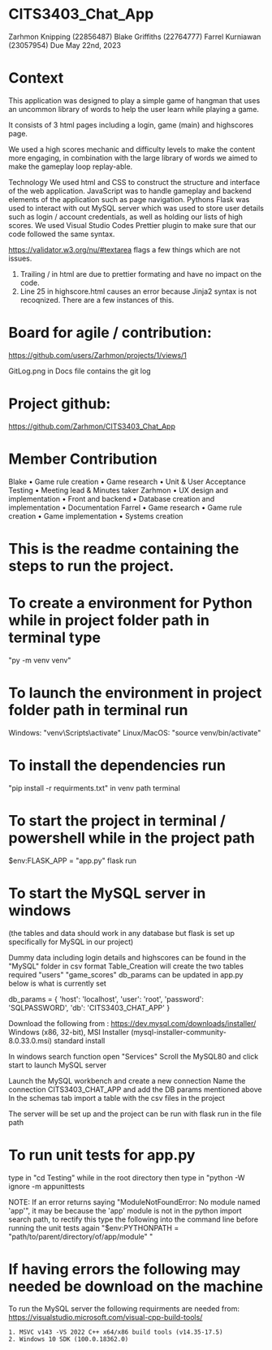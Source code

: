 # CITS3403_Chat_App

Zarhmon Knipping (22856487)
Blake Griffiths (22764777)
Farrel Kurniawan (23057954)
Due May 22nd, 2023

# Context

This application was designed to play a simple game of hangman that uses an uncommon library of words
to help the user learn while playing a game.

It consists of 3 html pages including a login, game (main) and highscores page.

We used a high scores mechanic and difficulty levels to make the content more engaging,
in combination with the large library of words we aimed to make the gameplay loop replay-able.

Technology
We used html and CSS to construct the structure and interface of the web application.
JavaScript was to handle gameplay and backend elements of the application such as page navigation.
Pythons Flask was used to interact with out MySQL server which was used to store user details such as login / account credentials,
as well as holding our lists of high scores.
We used Visual Studio Codes Prettier plugin to make sure that our code followed the same syntax.

https://validator.w3.org/nu/#textarea flags a few things which are not issues.

1. Trailing / in html are due to prettier formating and have no impact on the code.
2. Line 25 in highscore.html causes an error because Jinja2 syntax is not recoqnized.
   There are a few instances of this.

# Board for agile / contribution:

https://github.com/users/Zarhmon/projects/1/views/1

GitLog.png in Docs file contains the git log

# Project github:

https://github.com/Zarhmon/CITS3403_Chat_App

# Member Contribution

Blake
• Game rule creation
• Game research
• Unit & User Acceptance Testing
• Meeting lead & Minutes taker
Zarhmon
• UX design and implementation
• Front and backend
• Database creation and implementation
• Documentation
Farrel
• Game research
• Game rule creation
• Game implementation
• Systems creation

# This is the readme containing the steps to run the project.

# To create a environment for Python while in project folder path in terminal type

"py -m venv venv"

# To launch the environment in project folder path in terminal run

Windows: "venv\Scripts\activate"
Linux/MacOS: "source venv/bin/activate"

# To install the dependencies run

"pip install -r requirments.txt" in venv path terminal

# To start the project in terminal / powershell while in the project path

$env:FLASK_APP = "app.py"
flask run

# To start the MySQL server in windows

(the tables and data should work in any database but flask is set up specifically for MySQL in our project)

Dummy data including login details and highscores can be found in the "MySQL" folder in csv format
Table_Creation will create the two tables required "users" "game_scores"
db_params can be updated in app.py below is what is currently set

db_params = {
'host': 'localhost',
'user': 'root',
'password': 'SQLPASSWORD',
'db': 'CITS3403_CHAT_APP'
}

Download the following from : https://dev.mysql.com/downloads/installer/
Windows (x86, 32-bit), MSI Installer
(mysql-installer-community-8.0.33.0.msi)
standard install

In windows search function open "Services"
Scroll the MySQL80 and click start to launch MySQL server

Launch the MySQL workbench and create a new connection
Name the connection CITS3403_CHAT_APP and add the DB params mentioned above
In the schemas tab import a table with the csv files in the project

The server will be set up and the project can be run with flask run in the file path

# To run unit tests for app.py

type in "cd Testing" while in the root directory
then type in "python -W ignore -m appunittests

NOTE: If an error returns saying "ModuleNotFoundError: No module named 'app'", it may be because the 'app' module is not in the python import search path, to
rectify this type the following into the command line before running the unit tests again "$env:PYTHONPATH = "path/to/parent/directory/of/app/module" "

# If having errors the following may needed be download on the machine

To run the MySQL server the following requirments are needed from:
https://visualstudio.microsoft.com/visual-cpp-build-tools/

    1. MSVC v143 -VS 2022 C++ x64/x86 build tools (v14.35-17.5)
    2. Windows 10 SDK (100.0.18362.0)
